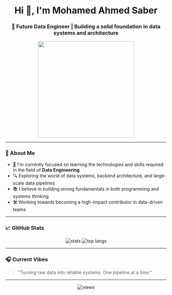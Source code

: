 <h1 align="center">Hi 👋, I'm Mohamed Ahmed Saber</h1>
<h3 align="center">🚀 Future Data Engineer | Building a solid foundation in data systems and architecture</h3>

<p align="center">
  <img src="https://media.giphy.com/media/qgQUggAC3Pfv687qPC/giphy.gif" width="300"/>
</p>

---

### 🧠 About Me

- 🎯 I'm currently focused on learning the technologies and skills required in the field of **Data Engineering**
- 🔍 Exploring the world of data systems, backend architecture, and large-scale data pipelines
- 📚 I believe in building strong fundamentals in both programming and systems thinking
- 🛠️ Working towards becoming a high-impact contributor in data-driven teams

---

### 📈 GitHub Stats

<p align="center">
  <img src="https://github-readme-stats.vercel.app/api?username=yourusername&show_icons=true&theme=tokyonight" alt="stats" />
  <img src="https://github-readme-stats.vercel.app/api/top-langs/?username=yourusername&layout=compact&theme=tokyonight" alt="top langs"/>
</p>

---

### 🎧 Current Vibes

> "Turning raw data into reliable systems. One pipeline at a time."

---

<p align="center">
  <img src="https://komarev.com/ghpvc/?username=yourusername&label=Profile%20views&color=0e75b6&style=flat" alt="views" />
</p>
